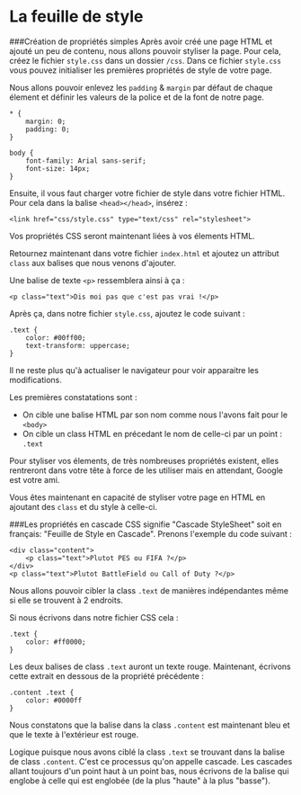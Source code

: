 # La feuille de style

###Création de propriétés simples
Après avoir créé une page HTML et ajouté un peu de contenu, nous allons pouvoir styliser la page.
Pour cela, créez le fichier `style.css` dans un dossier `/css`. 
Dans ce fichier `style.css` vous pouvez initialiser les premières propriétés de style de votre page.

Nous allons pouvoir enlevez les `padding` & `margin` par défaut de chaque élement et définir les valeurs de la police et de la font de notre page.

    * {
        margin: 0;
        padding: 0;
    }
    
    body {
        font-family: Arial sans-serif;
        font-size: 14px;
    }

Ensuite, il vous faut charger votre fichier de style dans votre fichier HTML.
Pour cela dans la balise `<head></head>`, insérez :

    <link href="css/style.css" type="text/css" rel="stylesheet">
    
Vos propriétés CSS seront maintenant liées à vos élements HTML.

Retournez maintenant dans votre fichier `index.html` et ajoutez un attribut `class` aux balises que nous venons d'ajouter.

Une balise de texte `<p>` ressemblera ainsi à ça :

    <p class="text">Dis moi pas que c'est pas vrai !</p>
    
Après ça, dans notre fichier `style.css`, ajoutez le code suivant :

    .text {
        color: #00ff00;
        text-transform: uppercase;
    }

Il ne reste plus qu'à actualiser le navigateur pour voir apparaitre les modifications.

Les premières constatations sont :
* On cible une balise HTML par son nom comme nous l'avons fait pour le `<body>`
* On cible un class HTML en précedant le nom de celle-ci par un point : `.text`

Pour styliser vos élements, de très nombreuses propriétés existent, elles rentreront dans votre tête à force de les utiliser mais en attendant, Google est votre ami.

Vous êtes maintenant en capacité de styliser votre page en HTML en ajoutant des `class` et du style à celle-ci.

###Les propriétés en cascade
CSS signifie "Cascade StyleSheet" soit en français: "Feuille de Style en Cascade".
Prenons l'exemple du code suivant : 

    <div class="content">
        <p class="text">Plutot PES ou FIFA ?</p>
    </div>
    <p class="text">Plutot BattleField ou Call of Duty ?</p>
    
Nous allons pouvoir cibler la class `.text`  de manières indépendantes même si elle se trouvent à 2 endroits.

Si nous écrivons dans notre fichier CSS cela :

    .text {
        color: #ff0000;
    }
    
Les deux balises de class `.text` auront un texte rouge.
Maintenant, écrivons cette extrait en dessous de la propriété précédente :

    .content .text {
        color: #0000ff
    }

Nous constatons que la balise dans la class `.content` est maintenant bleu et que le texte à l'extérieur est rouge.

Logique puisque nous avons ciblé la class `.text` se trouvant dans la balise de class `.content`. C'est ce processus qu'on appelle cascade.
Les cascades allant toujours d'un point haut à un point bas, nous écrivons de la balise qui englobe à celle qui est englobée (de la plus "haute" à la plus "basse").
